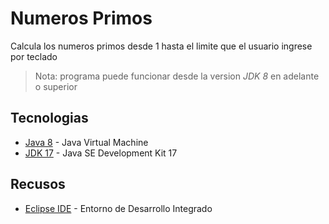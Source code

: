 # Numeros Primos

Calcula los numeros primos desde 1 hasta el limite que el usuario ingrese por teclado

> Nota: programa puede funcionar desde la version *JDK 8* en adelante o superior

## Tecnologias

- [Java 8](https://www.java.com/es/download/ie_manual.jsp) - Java Virtual Machine
- [JDK 17](https://www.oracle.com/java/technologies/downloads/) - Java SE Development Kit 17

## Recusos
- [Eclipse IDE](https://www.eclipse.org/downloads/) - Entorno de Desarrollo Integrado